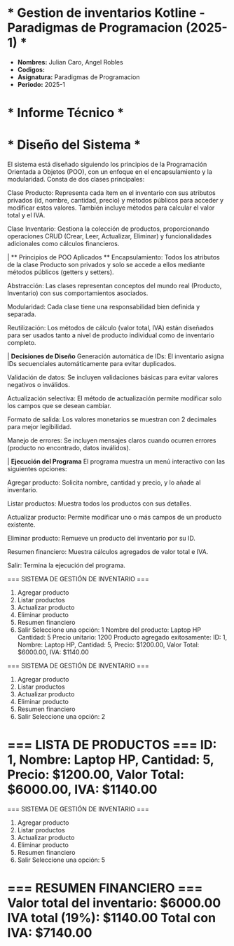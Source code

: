 #    * Gestion de inventarios Kotline - Paradigmas de Programacion (2025-1) *

- **Nombres:** Julian Caro, Angel Robles
- **Codigos:** 
- **Asignatura:** Paradigmas de Programacion
- **Periodo:** 2025-1

# * Informe Técnico *  
# * Diseño del Sistema *

El sistema está diseñado siguiendo los principios de la Programación Orientada a Objetos (POO), con un enfoque en el encapsulamiento y la modularidad. Consta de dos clases principales:

Clase Producto: Representa cada ítem en el inventario con sus atributos privados (id, nombre, cantidad, precio) y métodos públicos para acceder y modificar estos valores. También incluye métodos para calcular el valor total y el IVA.

Clase Inventario: Gestiona la colección de productos, proporcionando operaciones CRUD (Crear, Leer, Actualizar, Eliminar) y funcionalidades adicionales como cálculos financieros.

| ** Principios de POO Aplicados **
Encapsulamiento: Todos los atributos de la clase Producto son privados y solo se accede a ellos mediante métodos públicos (getters y setters).

Abstracción: Las clases representan conceptos del mundo real (Producto, Inventario) con sus comportamientos asociados.

Modularidad: Cada clase tiene una responsabilidad bien definida y separada.

Reutilización: Los métodos de cálculo (valor total, IVA) están diseñados para ser usados tanto a nivel de producto individual como de inventario completo.

| **Decisiones de Diseño**
Generación automática de IDs: El inventario asigna IDs secuenciales automáticamente para evitar duplicados.

Validación de datos: Se incluyen validaciones básicas para evitar valores negativos o inválidos.

Actualización selectiva: El método de actualización permite modificar solo los campos que se desean cambiar.

Formato de salida: Los valores monetarios se muestran con 2 decimales para mejor legibilidad.

Manejo de errores: Se incluyen mensajes claros cuando ocurren errores (producto no encontrado, datos inválidos).

| **Ejecución del Programa**
El programa muestra un menú interactivo con las siguientes opciones:

Agregar producto: Solicita nombre, cantidad y precio, y lo añade al inventario.

Listar productos: Muestra todos los productos con sus detalles.

Actualizar producto: Permite modificar uno o más campos de un producto existente.

Eliminar producto: Remueve un producto del inventario por su ID.

Resumen financiero: Muestra cálculos agregados de valor total e IVA.

Salir: Termina la ejecución del programa.

=== SISTEMA DE GESTIÓN DE INVENTARIO ===
1. Agregar producto
2. Listar productos
3. Actualizar producto
4. Eliminar producto
5. Resumen financiero
6. Salir
Seleccione una opción: 1
Nombre del producto: Laptop HP
Cantidad: 5
Precio unitario: 1200
Producto agregado exitosamente:
ID: 1, Nombre: Laptop HP, Cantidad: 5, Precio: $1200.00, Valor Total: $6000.00, IVA: $1140.00

=== SISTEMA DE GESTIÓN DE INVENTARIO ===
1. Agregar producto
2. Listar productos
3. Actualizar producto
4. Eliminar producto
5. Resumen financiero
6. Salir
Seleccione una opción: 2

=== LISTA DE PRODUCTOS ===
ID: 1, Nombre: Laptop HP, Cantidad: 5, Precio: $1200.00, Valor Total: $6000.00, IVA: $1140.00
=========================

=== SISTEMA DE GESTIÓN DE INVENTARIO ===
1. Agregar producto
2. Listar productos
3. Actualizar producto
4. Eliminar producto
5. Resumen financiero
6. Salir
Seleccione una opción: 5

=== RESUMEN FINANCIERO ===
Valor total del inventario: $6000.00
IVA total (19%): $1140.00
Total con IVA: $7140.00
=========================
